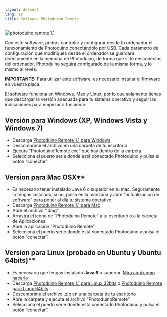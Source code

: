 ```yaml
---
layout: default
lang: es
title: Software Photoduino Remote
---
```

![](../../../assets/images/photoduino.remote.1.1.jpg "photoduino.remote.1.1")

Con este  software, podrás controlar y configurar desde tu ordenador el funcionamiento de Photoduino conectándolo por USB. Cada parámetro de configuración que modifiques desde el ordenador se guardará directamente en la memoria de Photoduino, de forma que si te desconectas del ordenador, Photoduino seguirá configurado de la misma forma, y lo mismo al revés.

**IMPORTANTE:** Para utilizar este software, es necesario instalar [el firmware](../firmware/instalando-el-firmware/ "Instalando el firmware") en vuestra placa.

El software funciona en Windows, Mac y Linux, por lo que solamente tienes que descargar la versión adecuada para tu sistema operativo y seguir las indicaciones para empezar a funcionar.

## Versión para Windows (XP, Windows Vista y Windows 7)

-   Descarga [Photoduino Remote 1.1 para Windows](http://sourceforge.net/projects/photoduino/files/software/photoduino_remote_1.1_windows.zip/download)
-   Descomprime el archivo en una carpeta de tu escritorio
-   Ejecuta “PhotoduinoRemote.exe” que hay dentro de la carpeta
-   Selecciona el puerto serie donde está conectado Photoduino y pulsa el botón “conectar”.

## Version para Mac OSX**

-   Es necesario tener instalado Java 6 o superior en tu mac. Seguramente lo tengas instalado, si no, pulsa en la manzana y abre “actualización de software” para poner al dia tu sistema operativo.
-   Descarga [Photoduino Remote 1.1 para Mac](http://sourceforge.net/projects/photoduino/files/software/photoduino_remote_1.1_macosx.dmg.zip/download)
-   Abre el archivo “.dmg”
-   Arrastra el icono de “Photoduino Remote” a tu escritorio o a la carpeta de Aplicaciones
-   Abre la aplicacion “Photoduino Remote”
-   Selecciona el puerto serie donde está conectado Photoduino y pulsa el botón “conectar”.

## Version para Linux (probado en Ubuntu y Ubuntu 64bits)**

-   Es necesario que tengas instalado **Java 6** o superior. [Mira aquí como hacerlo](http://lobotuerto.com/blog/2009/06/24/como-instalar-java-en-ubuntu-9-04-jaunty-jackalope/)
-   Descarga [Photoduino Remote 1.1 para Linux 32bits](http://sourceforge.net/projects/photoduino/files/software/photoduino_remote_1.1_linux32.zip/download) o [Photoduino Remote para Linux 64bits](http://sourceforge.net/projects/photoduino/files/software/photoduino_remote_1.1_linux64.zip/download)
-   Descomprime el archivo .zip en una carpeta de tu escritorio
-   Abre la carpeta y ejecuta el archivo “PhotoduinoRemote”
-   Selecciona el puerto serie donde está conectado Photoduino y pulsa el botón “conectar”.
